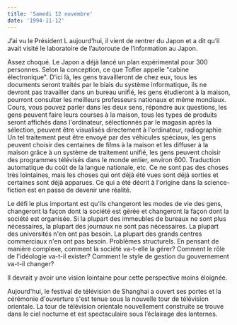 ```yaml
---
title: 'Samedi 12 novembre'
date: '1994-11-12'
---
```


J’ai vu le Président L aujourd’hui, il vient de rentrer du Japon et a dit qu’il avait visité le laboratoire de l’autoroute de l’information au Japon.

Assez choqué. Le Japon a déjà lancé un plan expérimental pour 300 personnes. Selon la conception, ce que Tofler appelle "cabine électronique". D'ici là, les gens travailleront de chez eux, tous les documents seront traités par le biais du système informatique, ils ne devront pas travailler dans un bureau unifié, les gens étudieront à la maison, pourront consulter les meilleurs professeurs nationaux et même mondiaux. Cours, vous pouvez parler dans les deux sens, répondre aux questions, les gens peuvent faire leurs courses à la maison, tous les types de produits seront affichés dans l'ordinateur, sélectionnés par le magasin après la sélection, peuvent être visualisés directement à l'ordinateur, radiographie Un tel traitement peut être envoyé par des véhicules spéciaux, les gens peuvent choisir des centaines de films à la maison et les diffuser à la maison grâce à un système de traitement unifié, les gens peuvent choisir des programmes télévisés dans le monde entier, environ 600. Traduction automatique du coût de la langue nationale, etc. Ce ne sont pas des choses très lointaines, mais les choses qui ont déjà été vues sont déjà sorties et certaines sont déjà apparues. Ce qui a été décrit à l'origine dans la science-fiction est en passe de devenir une réalité.

Le défi le plus important est qu'ils changeront les modes de vie des gens, changeront la façon dont la société est gérée et changeront la façon dont la société est organisée. Si la plupart des immeubles de bureaux ne sont plus nécessaires, la plupart des journaux ne sont pas nécessaires. La plupart des universités n'en ont pas besoin. La plupart des grands centres commerciaux n'en ont pas besoin. Problèmes structurels. En pensant de manière complexe, comment la société va-t-elle la gérer? Comment le rôle de l'idéologie va-t-il exister? Comment le style de gestion du gouvernement va-t-il changer?

Il devrait y avoir une vision lointaine pour cette perspective moins éloignée.

Aujourd'hui, le festival de télévision de Shanghai a ouvert ses portes et la cérémonie d'ouverture s'est tenue sous la nouvelle tour de télévision orientale. La tour de télévision orientale nouvellement construite se trouve dans le ciel nocturne et est spectaculaire sous l’éclairage des lanternes.

